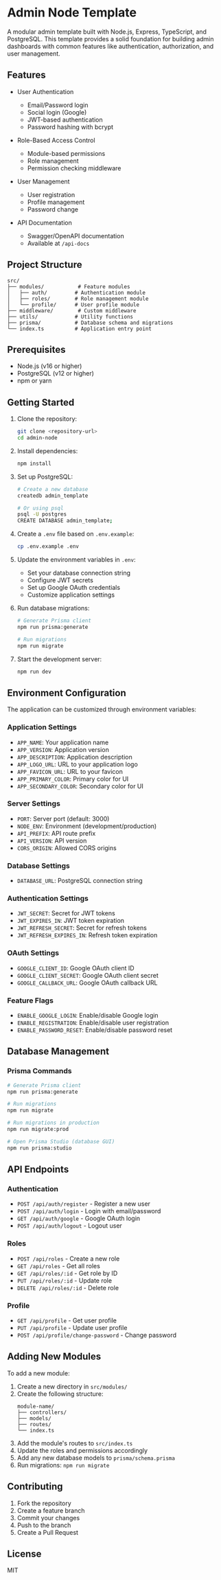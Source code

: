 # Admin Node Template

A modular admin template built with Node.js, Express, TypeScript, and PostgreSQL. This template provides a solid foundation for building admin dashboards with common features like authentication, authorization, and user management.

## Features

- User Authentication
  - Email/Password login
  - Social login (Google)
  - JWT-based authentication
  - Password hashing with bcrypt

- Role-Based Access Control
  - Module-based permissions
  - Role management
  - Permission checking middleware

- User Management
  - User registration
  - Profile management
  - Password change

- API Documentation
  - Swagger/OpenAPI documentation
  - Available at `/api-docs`

## Project Structure

```
src/
├── modules/           # Feature modules
│   ├── auth/         # Authentication module
│   ├── roles/        # Role management module
│   └── profile/      # User profile module
├── middleware/        # Custom middleware
├── utils/            # Utility functions
├── prisma/           # Database schema and migrations
└── index.ts          # Application entry point
```

## Prerequisites

- Node.js (v16 or higher)
- PostgreSQL (v12 or higher)
- npm or yarn

## Getting Started

1. Clone the repository:
   ```bash
   git clone <repository-url>
   cd admin-node
   ```

2. Install dependencies:
   ```bash
   npm install
   ```

3. Set up PostgreSQL:
   ```bash
   # Create a new database
   createdb admin_template
   
   # Or using psql
   psql -U postgres
   CREATE DATABASE admin_template;
   ```

4. Create a `.env` file based on `.env.example`:
   ```bash
   cp .env.example .env
   ```

5. Update the environment variables in `.env`:
   - Set your database connection string
   - Configure JWT secrets
   - Set up Google OAuth credentials
   - Customize application settings

6. Run database migrations:
   ```bash
   # Generate Prisma client
   npm run prisma:generate
   
   # Run migrations
   npm run migrate
   ```

7. Start the development server:
   ```bash
   npm run dev
   ```

## Environment Configuration

The application can be customized through environment variables:

### Application Settings
- `APP_NAME`: Your application name
- `APP_VERSION`: Application version
- `APP_DESCRIPTION`: Application description
- `APP_LOGO_URL`: URL to your application logo
- `APP_FAVICON_URL`: URL to your favicon
- `APP_PRIMARY_COLOR`: Primary color for UI
- `APP_SECONDARY_COLOR`: Secondary color for UI

### Server Settings
- `PORT`: Server port (default: 3000)
- `NODE_ENV`: Environment (development/production)
- `API_PREFIX`: API route prefix
- `API_VERSION`: API version
- `CORS_ORIGIN`: Allowed CORS origins

### Database Settings
- `DATABASE_URL`: PostgreSQL connection string

### Authentication Settings
- `JWT_SECRET`: Secret for JWT tokens
- `JWT_EXPIRES_IN`: JWT token expiration
- `JWT_REFRESH_SECRET`: Secret for refresh tokens
- `JWT_REFRESH_EXPIRES_IN`: Refresh token expiration

### OAuth Settings
- `GOOGLE_CLIENT_ID`: Google OAuth client ID
- `GOOGLE_CLIENT_SECRET`: Google OAuth client secret
- `GOOGLE_CALLBACK_URL`: Google OAuth callback URL

### Feature Flags
- `ENABLE_GOOGLE_LOGIN`: Enable/disable Google login
- `ENABLE_REGISTRATION`: Enable/disable user registration
- `ENABLE_PASSWORD_RESET`: Enable/disable password reset

## Database Management

### Prisma Commands
```bash
# Generate Prisma client
npm run prisma:generate

# Run migrations
npm run migrate

# Run migrations in production
npm run migrate:prod

# Open Prisma Studio (database GUI)
npm run prisma:studio
```

## API Endpoints

### Authentication
- `POST /api/auth/register` - Register a new user
- `POST /api/auth/login` - Login with email/password
- `GET /api/auth/google` - Google OAuth login
- `POST /api/auth/logout` - Logout user

### Roles
- `POST /api/roles` - Create a new role
- `GET /api/roles` - Get all roles
- `GET /api/roles/:id` - Get role by ID
- `PUT /api/roles/:id` - Update role
- `DELETE /api/roles/:id` - Delete role

### Profile
- `GET /api/profile` - Get user profile
- `PUT /api/profile` - Update user profile
- `POST /api/profile/change-password` - Change password

## Adding New Modules

To add a new module:

1. Create a new directory in `src/modules/`
2. Create the following structure:
   ```
   module-name/
   ├── controllers/
   ├── models/
   ├── routes/
   └── index.ts
   ```
3. Add the module's routes to `src/index.ts`
4. Update the roles and permissions accordingly
5. Add any new database models to `prisma/schema.prisma`
6. Run migrations: `npm run migrate`

## Contributing

1. Fork the repository
2. Create a feature branch
3. Commit your changes
4. Push to the branch
5. Create a Pull Request

## License

MIT
